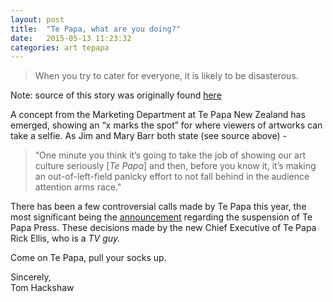```yaml
---
layout: post
title:  "Te Papa, what are you doing?"
date:   2015-05-13 11:23:32
categories: art tepapa
---
```


> When you try to cater for everyone, it is likely to be disasterous.

Note: source of this story was originally found [here][here] 

A concept from the Marketing Department at Te Papa New Zealand has emerged, showing an “x marks the spot” for where viewers of artworks can take a selfie. As Jim and Mary Barr both state (see source above) - 
> “One minute you think it’s going to take the job of showing our art culture seriously [*Te Papa*] and then, before you know it, it’s making an out-of-left-field panicky effort to not fall behind in the audience attention arms race."

There has been a few controversial calls made by Te Papa this year, the most significant being the [announcement][announcement] regarding the suspension of Te Papa Press. These decisions made by the new Chief Executive of Te Papa Rick Ellis, who is a _TV guy._

Come on Te Papa, pull your socks up.



Sincerely,
<br>
Tom Hackshaw

[announcement]:      https://overthenet.blogspot.ch/2015/04/were-with-stupid.html
[here]:   https://overthenet.blogspot.ch/2015/06/but-ill-look-gross-against-yellow.html
